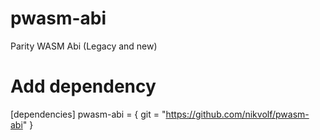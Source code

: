 # pwasm-abi
Parity WASM Abi (Legacy and new)

# Add dependency

[dependencies]
pwasm-abi = { git = "https://github.com/nikvolf/pwasm-abi" }
